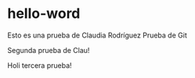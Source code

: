 # hello-word
Esto es una prueba de Claudia Rodríguez
Prueba de Git

Segunda prueba de Clau!

Holi tercera prueba!
